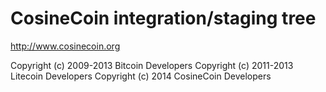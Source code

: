 CosineCoin integration/staging tree
================================

http://www.cosinecoin.org

Copyright (c) 2009-2013 Bitcoin Developers
Copyright (c) 2011-2013 Litecoin Developers
Copyright (c) 2014 CosineCoin Developers


